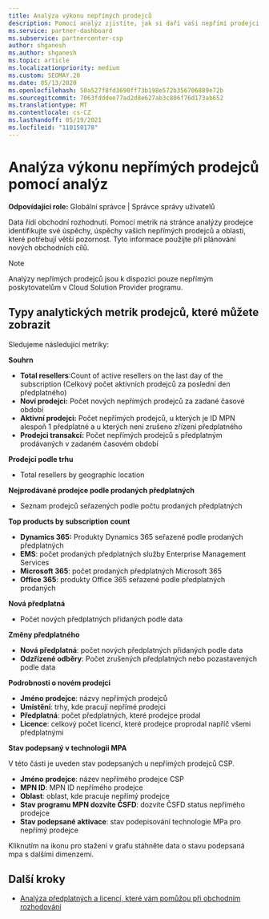 ```yaml
---
title: Analýza výkonu nepřímých prodejců
description: Pomocí analýz zjistíte, jak si daří vaši nepřímí prodejci, a to jak jejich úspěchy, tak oblasti, které mohou potřebovat větší pozornost.
ms.service: partner-dashboard
ms.subservice: partnercenter-csp
author: shganesh
ms.author: shganesh
ms.topic: article
ms.localizationpriority: medium
ms.custom: SEOMAY.20
ms.date: 05/13/2020
ms.openlocfilehash: 50a527f8fd3690ff73b198e572b356706889e72b
ms.sourcegitcommit: 7063fdddee77ad2d8e627ab3c806f76d173ab652
ms.translationtype: MT
ms.contentlocale: cs-CZ
ms.lasthandoff: 05/19/2021
ms.locfileid: "110150178"
---
```

# <a name="use-analytics-to-analyze-the-performance-of-your-indirect-resellers"></a>Analýza výkonu nepřímých prodejců pomocí analýz

**Odpovídající role:** Globální správce | Správce správy uživatelů


Data řídí obchodní rozhodnutí. Pomocí metrik na stránce  analýzy prodejce identifikujte své úspěchy, úspěchy vašich nepřímých prodejců a oblasti, které potřebují větší pozornost. Tyto informace použijte při plánování nových obchodních cílů.

> [!NOTE]
> Analýzy nepřímých prodejců jsou k dispozici pouze nepřímým poskytovatelům v Cloud Solution Provider programu.

## <a name="types-of-reseller-analytics-metrics-you-can-view"></a>Typy analytických metrik prodejců, které můžete zobrazit

Sledujeme následující metriky:

**Souhrn**  
 - **Total resellers**:Count of active resellers on the last day of the subscription (Celkový počet aktivních prodejců za poslední den předplatného)  
 - **Noví prodejci:** Počet nových nepřímých prodejců za zadané časové období  
 - **Aktivní prodejci:** Počet nepřímých prodejců, u kterých je ID MPN alespoň 1 předplatné a u kterých není zrušeno zřízení předplatného  
 - **Prodejci transakcí:** Počet nepřímých prodejců s předplatným prodávaných v zadaném časovém období  

**Prodejci podle trhu**  
 - Total resellers by geographic location  

**Nejprodávané prodejce podle prodaných předplatných**
 - Seznam prodejců seřazených podle počtu prodaných předplatných  

**Top products by subscription count**  
 - **Dynamics 365:** Produkty Dynamics 365 seřazené podle prodaných předplatných  
 - **EMS**: počet prodaných předplatných služby Enterprise Management Services  
 - **Microsoft 365**: počet prodaných předplatných Microsoft 365  
 - **Office 365**: produkty Office 365 seřazené podle předplatných prodaných  

**Nová předplatná**  
 - Počet nových předplatných přidaných podle data  

**Změny předplatného**  
 - **Nová předplatná**: počet nových předplatných přidaných podle data  
 - **Odzřízené odběry**: Počet zrušených předplatných nebo pozastavených podle data  

**Podrobnosti o novém prodejci**  
 - **Jméno prodejce**: názvy nepřímých prodejců  
 - **Umístění**: trhy, kde pracují nepřímé prodejci  
 - **Předplatná**: počet předplatných, které prodejce prodal  
 - **Licence**: celkový počet licencí, které prodejce proprodal napříč všemi předplatnými  

**Stav podepsaný v technologii MPA**

V této části je uveden stav podepsaných u nepřímých prodejců CSP.

 - **Jméno prodejce**: název nepřímého prodejce CSP
 - **MPN ID**: MPN ID nepřímého prodejce
 - **Oblast**: oblast, kde pracuje nepřímý prodejce
 - **Stav programu MPN dozvíte ČSFD**: dozvíte ČSFD status nepřímého prodejce
 - **Stav podepsané aktivace**: stav podepisování technologie MPa pro nepřímý prodejce

Kliknutím na ikonu pro stažení v grafu stáhněte data o stavu podepsaná mpa s dalšími dimenzemi.
  
## <a name="next-steps"></a>Další kroky

- [Analýza předplatných a licencí, které vám pomůžou při obchodním rozhodování](analyze-subscriptions-licenses.md)
